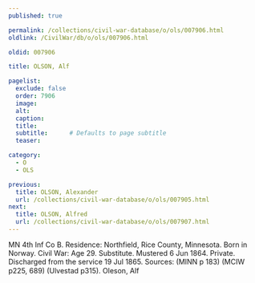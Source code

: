 ```yaml
---
published: true

permalink: /collections/civil-war-database/o/ols/007906.html
oldlink: /CivilWar/db/o/ols/007906.html

oldid: 007906

title: OLSON, Alf

pagelist:
  exclude: false
  order: 7906
  image: 
  alt:
  caption:
  title:
  subtitle:      # Defaults to page subtitle
  teaser:

category: 
  - O 
  - OLS

previous:
  title: OLSON, Alexander
  url: /collections/civil-war-database/o/ols/007905.html  
next:
  title: OLSON, Alfred
  url: /collections/civil-war-database/o/ols/007907.html   
---
```

MN 4th Inf Co B. Residence: Northfield, Rice County, Minnesota. Born in Norway. Civil War: Age 29. Substitute. Mustered 6 Jun 1864. Private. Discharged from the service 19 Jul 1865. Sources: (MINN p 183) (MCIW p225, 689) (Ulvestad p315). &#147;Oleson, Alf&#148;